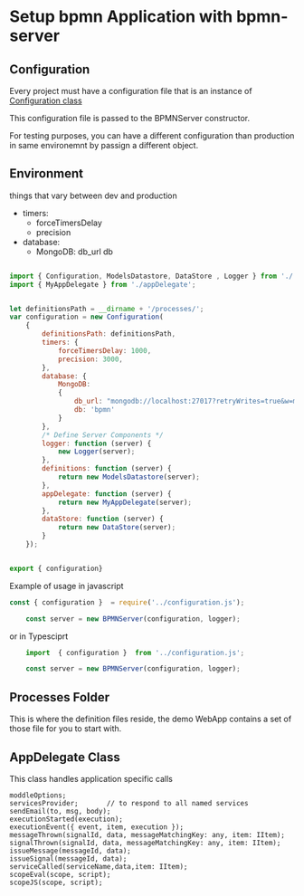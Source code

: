 # Setup bpmn Application with bpmn-server


## Configuration

Every project must have a configuration file that is an instance of [Configuration class](./api/classes/configuration.md)

This configuration file is passed to the BPMNServer constructor.

For testing purposes, you can have a different configuration than production in same environemnt by passign a different object.

## Environment
things that vary between dev and production

-  timers: 
   -    forceTimersDelay
   -    precision
- database:
   - MongoDB:
            db_url
            db

```javascript 

import { Configuration, ModelsDatastore, DataStore , Logger } from './';
import { MyAppDelegate } from './appDelegate';


let definitionsPath = __dirname + '/processes/';
var configuration = new Configuration(
	{
		definitionsPath: definitionsPath,
		timers: {
			forceTimersDelay: 1000,
			precision: 3000,
		},
		database: {
			MongoDB:
			{
				db_url: "mongodb://localhost:27017?retryWrites=true&w=majority",
				db: 'bpmn'
			}
		},
		/* Define Server Components */
		logger: function (server) {
			new Logger(server);
		},							
		definitions: function (server) {
			return new ModelsDatastore(server);
		},			
		appDelegate: function (server) {
			return new MyAppDelegate(server);
		},		
		dataStore: function (server) {
			return new DataStore(server);
		}		
	});


export { configuration}

```
Example of usage in javascript 
```javascript 
const { configuration }  = require('../configuration.js');

    const server = new BPMNServer(configuration, logger);
```
or in Typesciprt
```javascript 
	import  { configuration }  from '../configuration.js';

    const server = new BPMNServer(configuration, logger);
```

## Processes Folder

This is where the definition files reside, the demo WebApp contains a set of those file for you to start with.

## AppDelegate Class

This class handles application specific calls

    moddleOptions;
    servicesProvider;       // to respond to all named services
    sendEmail(to, msg, body);
    executionStarted(execution);
    executionEvent({ event, item, execution });
    messageThrown(signalId, data, messageMatchingKey: any, item: IItem);
    signalThrown(signalId, data, messageMatchingKey: any, item: IItem);
    issueMessage(messageId, data);
    issueSignal(messageId, data);
    serviceCalled(serviceName,data,item: IItem);
    scopeEval(scope, script);
    scopeJS(scope, script);





